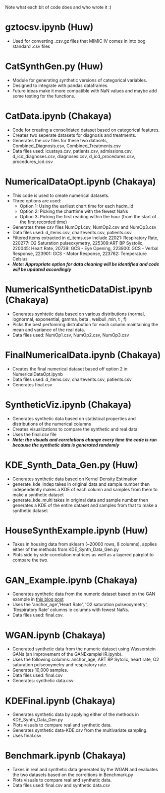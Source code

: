 Note what each bit of code does and who wrote it :)

# gztocsv.ipynb (Huw)
- Used for converting .csv.gz files that MIMIC IV comes in into bog standard .csv files

# CatSynthGen.py (Huw)
- Module for generating synthetic versions of categorical variables.
- Designed to integrate with pandas dataframes.
- Future ideas make it more compatible with NaN values and maybe add some testing for the functions.

# CatData.ipynb (Chakaya)
- Code for creating a consolidated dataset based on categorical features.
- Creates two seperate datasets for diagnosis and treatments.
- Generates the csv files for these two datasets, Combined_Diagnosis.csv, Combined_Treatments.csv
- Data files used: icustays.csv, patients.csv, admissions.csv, d_icd_diagnoses.csv, diagnoses.csv, d_icd_procedures.csv, procedures_icd.csv

# NumericalDataOpt.ipynb (Chakaya)
- This code is used to create numerical datasets.
- Three options are used:
  - Option 1: Using the earliest chart time for each hadm_id
  - Option 2: Picking the charttime with the fewest NaNs
  - Option 3: Picking the first reading within the hour (from the start of the first recorded time)
- Generates three csv files NumOp1.csv, NumOp2.csv and NumOp3.csv
- Data files used: d_items.csv, chartevents.csv, patients.csv
- Filtered items extracted in d_items.csv include 22021: Respiratory Rate, 220277: O2 Saturation pulseoxymetry, 225309:ART BP Systolic, 220045: Heart Rate, 20739: GCS - Eye Opening, 223900: GCS - Verbal Response, 223901: GCS - Motor Response, 223762: Temperature Celsius
- **_Note: Appropriate option for data cleaning will be identified and code will be updated accordingly_**	

# NumericalSyntheticDataDist.ipynb (Chakaya)
- Generates synhtetic data based on various distributions (normal, lognormal, exponential, gamma, beta , weibull_min, t , f)
- Picks the best perfomring distrubution for each column maintaining the mean and variance of the real data.
- Data files used: NumOp1.csv, NumOp2.csv, NumOp3.csv

# FinalNumericalData.ipynb (Chakaya)
- Creates the final numerical dataset based off option 2 in NumericalDataOpt.ipynb
- Data files used: d_items.csv, chartevents.csv, patients.csv
- Generates final.csv

# SyntheticViz.ipynb (Chakaya)
- Generates synthetic data based on statistical properties and distributions of the numerical columns
- Creates visualizations to compare the synthetic and real data
- Uses the final.csv file
- **_Note: the visuals and correlations change every time the code is run because the synthetic data is generated randomly_**

# KDE_Synth_Data_Gen.py (Huw)
- Generates synthetic data based on Kernel Density Estimation
- generate_kde_indep takes in original data and sample number then independently makes a KDE of each column and samples from them to make a synthetic dataset
- generate_kde_multi takes in original data and sample number then generates a KDE of the entire dataset and samples from that to make a synthetic dataset

# HouseSynthExample.ipynb (Huw)
- Takes in housing data from sklearn (~20000 rows, 8 columns), applies either of the methods from KDE_Synth_Data_Gen.py
- Plots side by side correlation matrices as well as a layered pairplot to compare the two.

# GAN_Example.ipynb (Chakaya)
- Generates synthetic data from the numeric dataset based on the GAN example in [this blog post](https://blog.paperspace.com/implementing-gans-in-tensorflow/)
- Uses the 'anchor_age','Heart Rate', 'O2 saturation pulseoxymetry', 'Respiratory Rate' columns ie columns with fewest NaNs.
- Data files used: final.csv.

# WGAN.ipynb (Chakaya)
- Generated synthetic data from the numeric dataset using Wasserstein GANs (an improvement of the GANExampleHR.ipynb).
- Uses the following columns: anchor_age, ART BP Sytolic, heart rate, O2 saturation pulseoxymetry and respiratory rate.
- Generates 10,000 samples.
- Data files used: final.csv
- Generates: synthetic data.csv

# KDEFinal.ipynb (Chakaya)
- Generates synthetic data by applying either of the methods in KDE_Synth_Data_Gen.py
- Plots visuals to compare real and synthetic data.
- Generates synthetic data-KDE.csv from the multivariate sampling.
- Uses final.csv

# Benchmark.ipynb (Chakaya)
- Takes in real and synthetic data generated by the WGAN and evaluates the two datasets based on the correltions in Benchmark.py
- Plots visuals to compare real and synthetic data.
- Data files used: final.csv and synthetic data.csv
